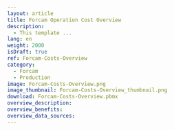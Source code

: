 ```yaml
---
layout: article
title: Forcam Operation Cost Overview
description: 
  - This template ...
lang: en
weight: 2000
isDraft: true
ref: Forcam-Costs-Overview
category:
  - Forcam
  - Production
image: Forcam-Costs-Overview.png
image_thumbnail: Forcam-Costs-Overview_thumbnail.png
download: Forcam-Costs-Overview.pbmx
overview_description:
overview_benefits:
overview_data_sources:
---
```

